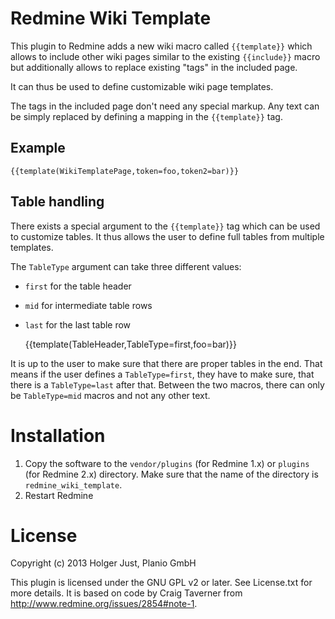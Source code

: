 # Redmine Wiki Template

This plugin to Redmine adds a new wiki macro called `{{template}}` which
allows to include other wiki pages similar to the existing `{{include}}`
macro but additionally allows to replace existing "tags" in the included page.

It can thus be used to define customizable wiki page templates.

The tags in the included page don't need any special markup. Any text can
be simply replaced by defining a mapping in the `{{template}}` tag.

## Example

    {{template(WikiTemplatePage,token=foo,token2=bar)}}

## Table handling

There exists a special argument to the `{{template}}` tag which can be used to
customize tables. It thus allows the user to define full tables from multiple
templates.

The `TableType` argument can take three different values:

* `first` for the table header
* `mid` for intermediate table rows
* `last` for the last table row

    {{template(TableHeader,TableType=first,foo=bar)}}

It is up to the user to make sure that there are proper tables in the end.
That means if the user defines a `TableType=first`, they have to make sure,
that there is a `TableType=last` after that. Between the two macros, there can
only be `TableType=mid` macros and not any other text.

# Installation
1. Copy the software to the `vendor/plugins` (for Redmine 1.x) or `plugins`
  (for Redmine 2.x) directory. Make sure that the name of the directory is
  `redmine_wiki_template`.
2. Restart Redmine

# License

Copyright (c) 2013 Holger Just, Planio GmbH

This plugin is licensed under the GNU GPL v2 or later. See License.txt for
more details. It is based on code by Craig Taverner from 
http://www.redmine.org/issues/2854#note-1.
